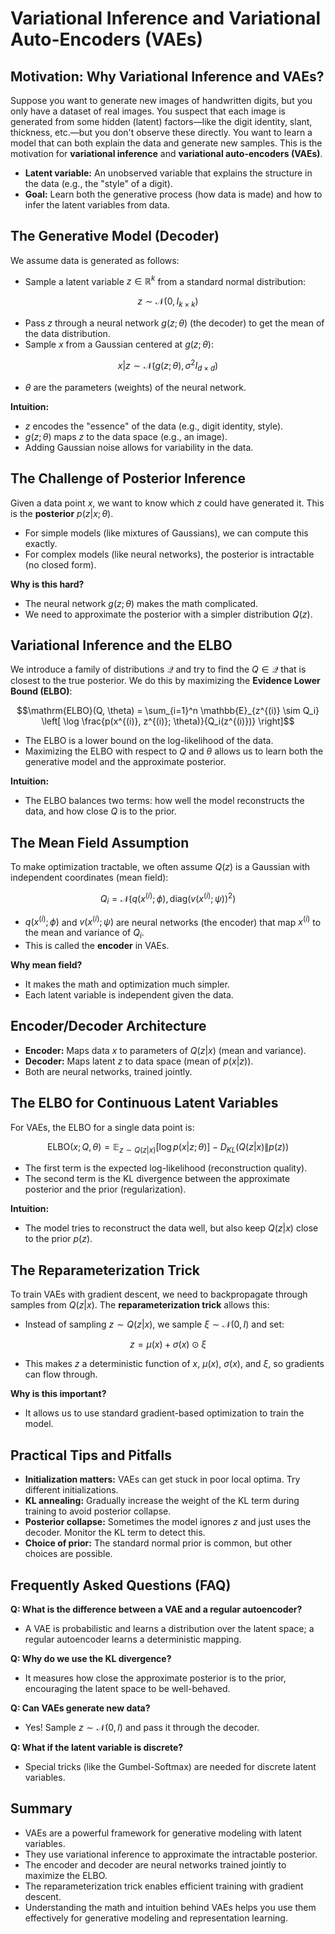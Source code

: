 # Variational Inference and Variational Auto-Encoders (VAEs)

## Motivation: Why Variational Inference and VAEs?

Suppose you want to generate new images of handwritten digits, but you only have a dataset of real images. You suspect that each image is generated from some hidden (latent) factors—like the digit identity, slant, thickness, etc.—but you don't observe these directly. You want to learn a model that can both explain the data and generate new samples. This is the motivation for **variational inference** and **variational auto-encoders (VAEs)**.

- **Latent variable:** An unobserved variable that explains the structure in the data (e.g., the "style" of a digit).
- **Goal:** Learn both the generative process (how data is made) and how to infer the latent variables from data.

## The Generative Model (Decoder)

We assume data is generated as follows:
- Sample a latent variable $`z \in \mathbb{R}^k`$ from a standard normal distribution:

```math
z \sim \mathcal{N}(0, I_{k \times k})
```

- Pass $`z`$ through a neural network $`g(z; \theta)`$ (the decoder) to get the mean of the data distribution.
- Sample $`x`$ from a Gaussian centered at $`g(z; \theta)`$:

```math
x|z \sim \mathcal{N}(g(z; \theta), \sigma^2 I_{d \times d})
```

- $`\theta`$ are the parameters (weights) of the neural network.

**Intuition:**
- $`z`$ encodes the "essence" of the data (e.g., digit identity, style).
- $`g(z; \theta)`$ maps $`z`$ to the data space (e.g., an image).
- Adding Gaussian noise allows for variability in the data.

## The Challenge of Posterior Inference

Given a data point $`x`$, we want to know which $`z`$ could have generated it. This is the **posterior** $`p(z|x; \theta)`$.
- For simple models (like mixtures of Gaussians), we can compute this exactly.
- For complex models (like neural networks), the posterior is intractable (no closed form).

**Why is this hard?**
- The neural network $`g(z; \theta)`$ makes the math complicated.
- We need to approximate the posterior with a simpler distribution $`Q(z)`$.

## Variational Inference and the ELBO

We introduce a family of distributions $`\mathcal{Q}`$ and try to find the $`Q \in \mathcal{Q}`$ that is closest to the true posterior. We do this by maximizing the **Evidence Lower Bound (ELBO)**:

```math
\mathrm{ELBO}(Q, \theta) = \sum_{i=1}^n \mathbb{E}_{z^{(i)} \sim Q_i} \left[ \log \frac{p(x^{(i)}, z^{(i)}; \theta)}{Q_i(z^{(i)})} \right]
```

- The ELBO is a lower bound on the log-likelihood of the data.
- Maximizing the ELBO with respect to $`Q`$ and $`\theta`$ allows us to learn both the generative model and the approximate posterior.

**Intuition:**
- The ELBO balances two terms: how well the model reconstructs the data, and how close $`Q`$ is to the prior.

## The Mean Field Assumption

To make optimization tractable, we often assume $`Q(z)`$ is a Gaussian with independent coordinates (mean field):

```math
Q_i = \mathcal{N}(q(x^{(i)}; \phi), \text{diag}(v(x^{(i)}; \psi))^2)
```

- $`q(x^{(i)}; \phi)`$ and $`v(x^{(i)}; \psi)`$ are neural networks (the encoder) that map $`x^{(i)}`$ to the mean and variance of $`Q_i`$.
- This is called the **encoder** in VAEs.

**Why mean field?**
- It makes the math and optimization much simpler.
- Each latent variable is independent given the data.

## Encoder/Decoder Architecture

- **Encoder:** Maps data $`x`$ to parameters of $`Q(z|x)`$ (mean and variance).
- **Decoder:** Maps latent $`z`$ to data space (mean of $`p(x|z)`$).
- Both are neural networks, trained jointly.

## The ELBO for Continuous Latent Variables

For VAEs, the ELBO for a single data point is:

```math
\mathrm{ELBO}(x; Q, \theta) = \mathbb{E}_{z \sim Q(z|x)} [\log p(x|z; \theta)] - D_{KL}(Q(z|x) \| p(z))
```

- The first term is the expected log-likelihood (reconstruction quality).
- The second term is the KL divergence between the approximate posterior and the prior (regularization).

**Intuition:**
- The model tries to reconstruct the data well, but also keep $`Q(z|x)`$ close to the prior $`p(z)`$.

## The Reparameterization Trick

To train VAEs with gradient descent, we need to backpropagate through samples from $`Q(z|x)`$. The **reparameterization trick** allows this:

- Instead of sampling $`z \sim Q(z|x)`$, we sample $`\xi \sim \mathcal{N}(0, I)`$ and set:

```math
z = \mu(x) + \sigma(x) \odot \xi
```

- This makes $`z`$ a deterministic function of $`x`$, $`\mu(x)`$, $`\sigma(x)`$, and $`\xi`$, so gradients can flow through.

**Why is this important?**
- It allows us to use standard gradient-based optimization to train the model.

## Practical Tips and Pitfalls

- **Initialization matters:** VAEs can get stuck in poor local optima. Try different initializations.
- **KL annealing:** Gradually increase the weight of the KL term during training to avoid posterior collapse.
- **Posterior collapse:** Sometimes the model ignores $`z`$ and just uses the decoder. Monitor the KL term to detect this.
- **Choice of prior:** The standard normal prior is common, but other choices are possible.

## Frequently Asked Questions (FAQ)

**Q: What is the difference between a VAE and a regular autoencoder?**
- A VAE is probabilistic and learns a distribution over the latent space; a regular autoencoder learns a deterministic mapping.

**Q: Why do we use the KL divergence?**
- It measures how close the approximate posterior is to the prior, encouraging the latent space to be well-behaved.

**Q: Can VAEs generate new data?**
- Yes! Sample $`z \sim \mathcal{N}(0, I)`$ and pass it through the decoder.

**Q: What if the latent variable is discrete?**
- Special tricks (like the Gumbel-Softmax) are needed for discrete latent variables.

## Summary

- VAEs are a powerful framework for generative modeling with latent variables.
- They use variational inference to approximate the intractable posterior.
- The encoder and decoder are neural networks trained jointly to maximize the ELBO.
- The reparameterization trick enables efficient training with gradient descent.
- Understanding the math and intuition behind VAEs helps you use them effectively for generative modeling and representation learning.

